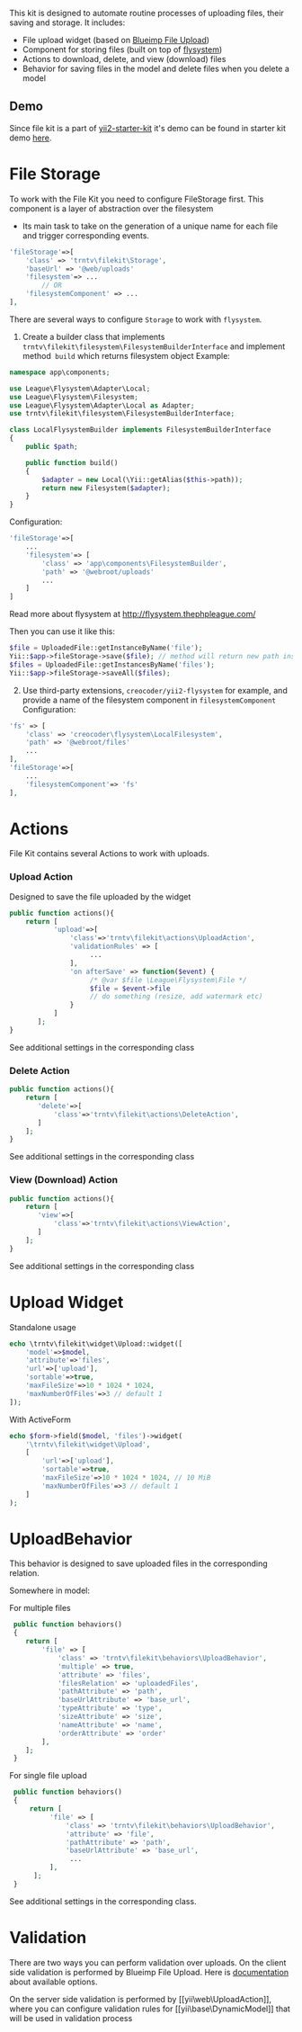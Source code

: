 This kit is designed to automate routine processes of uploading files, their saving and storage.
It includes:
- File upload widget (based on [Blueimp File Upload](https://github.com/blueimp/jQuery-File-Upload))
- Component for storing files (built on top of [flysystem](https://github.com/thephpleague/flysystem))
- Actions to download, delete, and view (download) files
- Behavior for saving files in the model and delete files when you delete a model

Demo
----
Since file kit is a part of [yii2-starter-kit](https://github.com/trntv/yii2-starter-kit) it's demo can be found in starter kit demo [here](http://backend.yii2-starter-kit.terentev.net/article/create).

# File Storage
To work with the File Kit you need to configure FileStorage first. This component is a layer of abstraction over the filesystem
- Its main task to take on the generation of a unique name for each file and trigger corresponding events.
```php
'fileStorage'=>[
    'class' => 'trntv\filekit\Storage',
    'baseUrl' => '@web/uploads'
    'filesystem'=> ...
        // OR
    'filesystemComponent' => ...    
],
```
There are several ways to configure `Storage` to work with `flysystem`.

1. Create a builder class that implements `trntv\filekit\filesystem\FilesystemBuilderInterface` and implement method` build`
which returns filesystem object
Example:
```php
namespace app\components;

use League\Flysystem\Adapter\Local;
use League\Flysystem\Filesystem;
use League\Flysystem\Adapter\Local as Adapter;
use trntv\filekit\filesystem\FilesystemBuilderInterface;

class LocalFlysystemBuilder implements FilesystemBuilderInterface
{
    public $path;

    public function build()
    {
        $adapter = new Local(\Yii::getAlias($this->path));
        return new Filesystem($adapter);
    }
}
```
Configuration:
```php
'fileStorage'=>[
    ...
    'filesystem'=> [
        'class' => 'app\components\FilesystemBuilder',
        'path' => '@webroot/uploads'
        ...
    ]
]
```
Read more about flysystem at http://flysystem.thephpleague.com/

Then you can use it like this:
```php
$file = UploadedFile::getInstanceByName('file');
Yii::$app->fileStorage->save($file); // method will return new path inside filesystem
$files = UploadedFile::getInstancesByName('files');
Yii::$app->fileStorage->saveAll($files);
```

2. Use third-party extensions, `creocoder/yii2-flysystem` for example, and provide a name of the filesystem component in `filesystemComponent`
Configuration:
```php
'fs' => [
    'class' => 'creocoder\flysystem\LocalFilesystem',
    'path' => '@webroot/files'
    ...
],
'fileStorage'=>[
    ...
    'filesystemComponent'=> 'fs'
],
```
# Actions
File Kit contains several Actions to work with uploads.

### Upload Action
Designed to save the file uploaded by the widget
```php
public function actions(){
    return [
           'upload'=>[
               'class'=>'trntv\filekit\actions\UploadAction',
               'validationRules' => [
                    ...
               ],
               'on afterSave' => function($event) {
                    /* @var $file \League\Flysystem\File */
                    $file = $event->file
                    // do something (resize, add watermark etc)
               }
           ]
       ];
}
```
See additional settings in the corresponding class

### Delete Action
```php
public function actions(){
    return [
       'delete'=>[
           'class'=>'trntv\filekit\actions\DeleteAction',
       ]
    ];
}
```
See additional settings in the corresponding class

### View (Download) Action
```php
public function actions(){
    return [
       'view'=>[
           'class'=>'trntv\filekit\actions\ViewAction',
       ]
    ];
}
```
See additional settings in the corresponding class

# Upload Widget
Standalone usage
```php
echo \trntv\filekit\widget\Upload::widget([
    'model'=>$model,
    'attribute'=>'files',
    'url'=>['upload'],
    'sortable'=>true,
    'maxFileSize'=>10 * 1024 * 1024, 
    'maxNumberOfFiles'=>3 // default 1
]);
```

With ActiveForm
```php
echo $form->field($model, 'files')->widget(
    '\trntv\filekit\widget\Upload',
    [
        'url'=>['upload'],
        'sortable'=>true,
        'maxFileSize'=>10 * 1024 * 1024, // 10 MiB
        'maxNumberOfFiles'=>3 // default 1
    ]
);
```

# UploadBehavior
This behavior is designed to save uploaded files in the corresponding relation.

Somewhere in model:

For multiple files
```php
 public function behaviors()
 {
    return [
        'file' => [
            'class' => 'trntv\filekit\behaviors\UploadBehavior',
            'multiple' => true,
            'attribute' => 'files',
            'filesRelation' => 'uploadedFiles',
            'pathAttribute' => 'path',
            'baseUrlAttribute' => 'base_url',
            'typeAttribute' => 'type',
            'sizeAttribute' => 'size',
            'nameAttribute' => 'name',
            'orderAttribute' => 'order'
        ],
    ];
 }
```

For single file upload
```php
 public function behaviors()
 {
     return [
          'file' => [
              'class' => 'trntv\filekit\behaviors\UploadBehavior',
              'attribute' => 'file',
              'pathAttribute' => 'path',
              'baseUrlAttribute' => 'base_url',
               ...
          ],
      ];
 }
```

See additional settings in the corresponding class.

# Validation
There are two ways you can perform validation over uploads.
On the client side validation is performed by Blueimp File Upload.
Here is [documentation](https://github.com/blueimp/jQuery-File-Upload/wiki/Options#validation-options) about available options.

On the server side validation is performed by [[yii\web\UploadAction]], where you can configure validation rules for 
[[yii\base\DynamicModel]] that will be used in validation process
